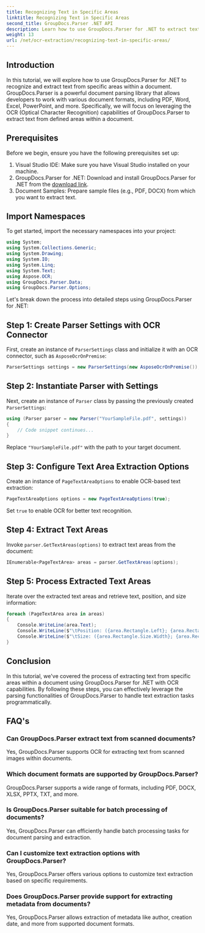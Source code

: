 ```yaml
---
title: Recognizing Text in Specific Areas
linktitle: Recognizing Text in Specific Areas
second_title: GroupDocs.Parser .NET API
description: Learn how to use GroupDocs.Parser for .NET to extract text from specific areas in documents with OCR capabilities.
weight: 13
url: /net/ocr-extraction/recognizing-text-in-specific-areas/
---
```

## Introduction
In this tutorial, we will explore how to use GroupDocs.Parser for .NET to recognize and extract text from specific areas within a document. GroupDocs.Parser is a powerful document parsing library that allows developers to work with various document formats, including PDF, Word, Excel, PowerPoint, and more. Specifically, we will focus on leveraging the OCR (Optical Character Recognition) capabilities of GroupDocs.Parser to extract text from defined areas within a document.
## Prerequisites
Before we begin, ensure you have the following prerequisites set up:
1. Visual Studio IDE: Make sure you have Visual Studio installed on your machine.
2. GroupDocs.Parser for .NET: Download and install GroupDocs.Parser for .NET from the [download link](https://releases.groupdocs.com/parser/net/).
3. Document Samples: Prepare sample files (e.g., PDF, DOCX) from which you want to extract text.

## Import Namespaces
To get started, import the necessary namespaces into your project:
```csharp
using System;
using System.Collections.Generic;
using System.Drawing;
using System.IO;
using System.Linq;
using System.Text;
using Aspose.OCR;
using GroupDocs.Parser.Data;
using GroupDocs.Parser.Options;
```

Let's break down the process into detailed steps using GroupDocs.Parser for .NET:
## Step 1: Create Parser Settings with OCR Connector
First, create an instance of `ParserSettings` class and initialize it with an OCR connector, such as `AsposeOcrOnPremise`:
```csharp
ParserSettings settings = new ParserSettings(new AsposeOcrOnPremise());
```
## Step 2: Instantiate Parser with Settings
Next, create an instance of `Parser` class by passing the previously created `ParserSettings`:
```csharp
using (Parser parser = new Parser("YourSampleFile.pdf", settings))
{
    // Code snippet continues...
}
```
Replace `"YourSampleFile.pdf"` with the path to your target document.
## Step 3: Configure Text Area Extraction Options
Create an instance of `PageTextAreaOptions` to enable OCR-based text extraction:
```csharp
PageTextAreaOptions options = new PageTextAreaOptions(true);
```
Set `true` to enable OCR for better text recognition.
## Step 4: Extract Text Areas
Invoke `parser.GetTextAreas(options)` to extract text areas from the document:
```csharp
IEnumerable<PageTextArea> areas = parser.GetTextAreas(options);
```
## Step 5: Process Extracted Text Areas
Iterate over the extracted text areas and retrieve text, position, and size information:
```csharp
foreach (PageTextArea area in areas)
{
    Console.WriteLine(area.Text);
    Console.WriteLine($"\tPosition: ({area.Rectangle.Left}; {area.Rectangle.Top})");
    Console.WriteLine($"\tSize: ({area.Rectangle.Size.Width}; {area.Rectangle.Size.Height})");
}
```

## Conclusion
In this tutorial, we've covered the process of extracting text from specific areas within a document using GroupDocs.Parser for .NET with OCR capabilities. By following these steps, you can effectively leverage the parsing functionalities of GroupDocs.Parser to handle text extraction tasks programmatically.

## FAQ's
### Can GroupDocs.Parser extract text from scanned documents?
Yes, GroupDocs.Parser supports OCR for extracting text from scanned images within documents.
### Which document formats are supported by GroupDocs.Parser?
GroupDocs.Parser supports a wide range of formats, including PDF, DOCX, XLSX, PPTX, TXT, and more.
### Is GroupDocs.Parser suitable for batch processing of documents?
Yes, GroupDocs.Parser can efficiently handle batch processing tasks for document parsing and extraction.
### Can I customize text extraction options with GroupDocs.Parser?
Yes, GroupDocs.Parser offers various options to customize text extraction based on specific requirements.
### Does GroupDocs.Parser provide support for extracting metadata from documents?
Yes, GroupDocs.Parser allows extraction of metadata like author, creation date, and more from supported document formats.
